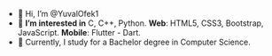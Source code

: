- 👋 Hi, I’m @YuvalOfek1
- 👀 **I’m interested in** C, C++, Python. **Web**: HTML5, CSS3, Bootstrap, JavaScript. **Mobile**: Flutter -  Dart.
- 🌱 Currently, I study for a Bachelor degree in Computer Science.
